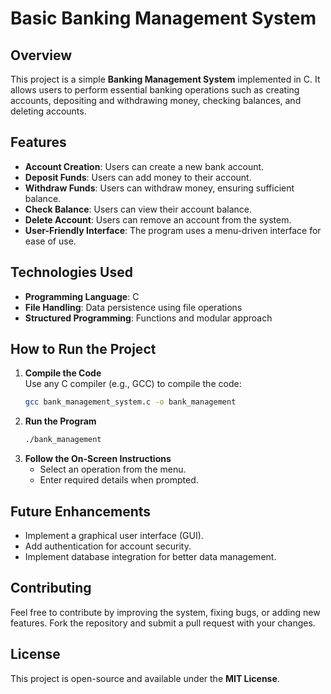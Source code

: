 # Basic Banking Management System

## Overview
This project is a simple **Banking Management System** implemented in C. It allows users to perform essential banking operations such as creating accounts, depositing and withdrawing money, checking balances, and deleting accounts.

## Features
- **Account Creation**: Users can create a new bank account.
- **Deposit Funds**: Users can add money to their account.
- **Withdraw Funds**: Users can withdraw money, ensuring sufficient balance.
- **Check Balance**: Users can view their account balance.
- **Delete Account**: Users can remove an account from the system.
- **User-Friendly Interface**: The program uses a menu-driven interface for ease of use.

## Technologies Used
- **Programming Language**: C
- **File Handling**: Data persistence using file operations
- **Structured Programming**: Functions and modular approach

## How to Run the Project
1. **Compile the Code**  
   Use any C compiler (e.g., GCC) to compile the code:  
   ```bash
   gcc bank_management_system.c -o bank_management
   ```
2. **Run the Program**  
   ```bash
   ./bank_management
   ```
3. **Follow the On-Screen Instructions**  
   - Select an operation from the menu.
   - Enter required details when prompted.

## Future Enhancements
- Implement a graphical user interface (GUI).
- Add authentication for account security.
- Implement database integration for better data management.

## Contributing
Feel free to contribute by improving the system, fixing bugs, or adding new features. Fork the repository and submit a pull request with your changes.

## License
This project is open-source and available under the **MIT License**.

